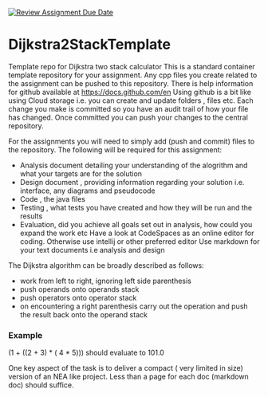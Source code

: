 [![Review Assignment Due Date](https://classroom.github.com/assets/deadline-readme-button-22041afd0340ce965d47ae6ef1cefeee28c7c493a6346c4f15d667ab976d596c.svg)](https://classroom.github.com/a/rLS8c-Lx)
# Dijkstra2StackTemplate
Template repo for Dijkstra two stack calculator
This is a standard container template repository for your assignment. Any cpp files you create related to the assignment can be pushed to this repository. There is help information for github available at https://docs.github.com/en Using github is a bit like using Cloud storage i.e. you can create and update folders , files etc. Each change you make is committed so you have an audit trail of how your file has changed. Once committed you can push your changes to the central repository.

For the assignments you will need to simply add (push and commit) files to the repository.
The following will be required for this assignment:
* Analysis document detailing your understanding of the alogrithm and what your targets are for the solution
* Design document , providing information regarding your solution i.e. interface, any diagrams and pseudocode
* Code , the java files 
* Testing , what tests you have created and how they will be run and the results
* Evaluation, did you achieve all goals set out in analysis, how could you expand the work etc
Have a look at CodeSpaces as an online editor for coding. Otherwise use intellij or other preferred editor
Use markdown for your text documents i.e analysis and design

The Dijkstra algorithm can be broadly described as follows:
* work from left to right, ignoring left side parenthesis
* push operands onto operands stack
* push operators onto operator stack
* on encountering a right parenthesis carry out the operation and push the result back onto the operand stack

### Example
(1 + ((2 + 3) * ( 4 * 5)))
should evaluate to 101.0

One key aspect of the task is to deliver a compact ( very limited in size) version of an NEA like project. Less than a page for each doc (markdown doc) should
suffice.
